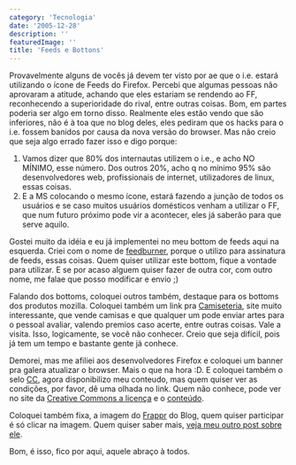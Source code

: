 ```yaml
---
category: 'Tecnologia'
date: '2005-12-28'
description: ''
featuredImage: ''
title: 'Feeds e Bottons'
---
```


Provavelmente alguns de vocês já devem ter visto por ae que o i.e. estará utilizando o ícone de Feeds do Firefox. Percebi que algumas pessoas não aprovaram a atitude, achando que eles estariam se rendendo ao FF, reconhecendo a superioridade do rival, entre outras coisas. Bom, em partes poderia ser algo em torno disso. Realmente eles estão vendo que são inferiores, não é à toa que no blog deles, eles pediram que os hacks para o i.e. fossem banidos por causa da nova versão do browser. Mas não creio que seja algo errado fazer isso e digo porque:

1. Vamos dizer que 80% dos internautas utilizem o i.e., e acho NO MÍNIMO, esse número. Dos outros 20%, acho q no mínimo 95% são desenvolvedores web, profissionais de internet, utilizadores de linux, essas coisas.
2. E a MS colocando o mesmo ícone, estará fazendo a junção de todos os usuários e se caso muitos usuários domésticos venham a utilizar o FF, que num futuro próximo pode vir a acontecer, eles já saberão para que serve aquilo.

Gostei muito da idéia e eu já implementei no meu bottom de feeds aqui na esquerda. Criei com o nome de [feedburner](http://www.feedburner.com 'Visitar o site do FeedBurner'), porque o utilizo para assinatura de feeds, essas coisas. Quem quiser utilizar este bottom, fique a vontade para utilizar. E se por acaso alguem quiser fazer de outra cor, com outro nome, me falae que posso modificar e envio ;)

Falando dos bottoms, coloquei outros também, destaque para os bottoms dos produtos mozilla. Coloquei também um link pra [Camiseteria](http://www.camiseteria.com/?ref=brunodulcetti), site muito interessante, que vende camisas e que qualquer um pode enviar artes para o pessoal avaliar, valendo premios caso acerte, entre outras coisas. Vale a visita. Isso, logicamente, se você não conhecer. Creio que seja difícil, pois já tem um tempo e bastante gente já conhece.

Demorei, mas me afiliei aos desenvolvedores Firefox e coloquei um banner pra galera atualizar o browser. Mais o que na hora :D. E coloquei também o selo [CC](http://creativecommons.org/licenses/by-nc-sa/2.0/br/), agora disponibilizo meu conteudo, mas quem quiser ver as condições, por favor, dê uma olhada no link. Quem não conhece, pode ver no site da [Creative Commons a licença](http://www.creativecommons.org/ 'Ver a licença da Creative Commons') e o [conteúdo](http://www.commoncontent.org/ 'Ver o conteúdo da Creative Commons').

Coloquei também fixa, a imagem do [Frappr](http://www.frappr.com) do Blog, quem quiser participar é só clicar na imagem. Quem quiser saber mais, [veja meu outro post sobre ele](/frappr-mapeamento-de-visitantes.html).

Bom, é isso, fico por aqui, aquele abraço à todos.
